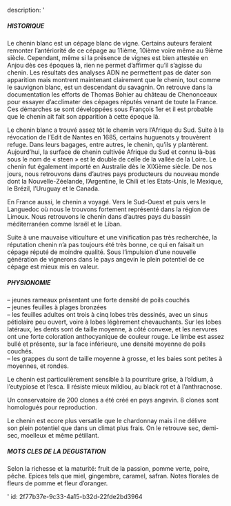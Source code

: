 description: '<h5>HISTORIQUE</h5><p>Le&nbsp;chenin blanc est un cépage blanc de vigne. Certains auteurs feraient remonter l’antériorité de ce cépage au&nbsp;11ième, 10ième voire même au 9ième siècle.&nbsp;Cependant,&nbsp;même si la présence de vignes est bien attestée en Anjou dès ces époques là, rien ne permet d’affirmer qu’il s’agisse du chenin. Les résultats des analyses ADN&nbsp;ne permettent pas de dater son apparition mais montrent maintenant clairement que le chenin, tout comme le sauvignon blanc, est un descendant du savagnin. On retrouve dans la documentation les efforts de Thomas Bohier au château de Chenonceaux pour essayer d’acclimater des cépages réputés venant de toute la France. Ces démarches se sont développées sous François 1er&nbsp;et il est probable que le chenin ait fait son apparition à cette époque là.</p><p>Le chenin blanc a trouvé assez tôt le chemin vers l’Afrique du Sud. Suite à la révocation de l’Edit de Nantes en 1685, certains huguenots y trouvèrent refuge. Dans leurs bagages, entre autres, le chenin, qu’ils y plantèrent. Aujourd’hui, la surface de chenin cultivée Afrique du Sud et connu là-bas sous le nom de «&nbsp;steen&nbsp;» est le double de celle de la vallée de la Loire.&nbsp;Le chenin fut également importé en&nbsp;Australie&nbsp;dès le&nbsp;XIXième&nbsp;siècle. De nos jours, nous retrouvons dans d’autres pays producteurs du nouveau monde dont la Nouvelle-Zéelande, l’Argentine, le Chili et les Etats-Unis, le Mexique, le Brézil, l’Uruguay et le Canada.</p><p>En France aussi, le chenin a voyagé. Vers le Sud-Ouest et puis vers le Languedoc où nous le trouvons fortement représenté dans la région de Limoux. Nous retrouvons le chenin dans d’autres pays du bassin méditerranéen comme Israël et le Liban.</p><p>Suite à une mauvaise viticulture et une vinification pas très recherchée, la réputation&nbsp;chenin n’a pas toujours été très bonne, ce qui en faisait un cépage réputé de moindre qualité. Sous l’impulsion d’une nouvelle génération de vignerons dans le pays angevin le plein potentiel de ce cépage est mieux mis en valeur.</p><h5>PHYSIONOMIE</h5><p>– jeunes rameaux présentant une forte densité de poils couchés<br>– jeunes feuilles à plages bronzées<br>– les feuilles adultes ont trois à cinq lobes très dessinés, avec un sinus pétiolaire peu ouvert, voire à lobes légèrement chevauchants. Sur les lobes latéraux, les dents sont de taille moyenne, à côté convexe, et les nervures ont une forte coloration anthocyanique de couleur rouge. Le limbe est assez bullé et présente, sur la face inférieure, une densité moyenne de poils couchés.<br>– les grappes du sont de taille moyenne à grosse, et les baies sont petites à moyennes, et rondes.</p><p>Le chenin est particulièrement sensible à la pourriture grise, à l’oïdium, à l’eutypiose et l’esca. Il résiste mieux mildiou, au black rot et à l’anthracnose.</p><p>Un conservatoire de 200 clones a été créé en pays angevin. 8 clones sont homologués pour reproduction.</p><p>Le chenin est ecore plus versatile que le chardonnay&nbsp;mais il ne délivre son&nbsp;plein potentiel que dans un climat plus frais. On le retrouve sec, demi-sec, moelleux et même pétillant.</p><h5>MOTS CLES DE LA DEGUSTATION</h5><p>Selon la richesse et la maturité: fruit de la passion, pomme verte, poire, pêche. Epices tels que&nbsp;miel, gingembre, caramel, safran. Notes florales de fleurs de pomme et fleur d’oranger.</p>'
id: 2f77b37e-9c33-4a15-b32d-22fde2bd3964
